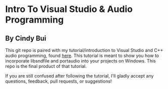# Intro To Visual Studio & Audio Programming

## By Cindy Bui

This git repo is paired with my tutorial/introduction to Visual Studio and C++ audio programming, 
found [here](https://cindybui.me/pages/blogs/visual_studio_0). 
This tutorial is meant to show you how to incorporate libsndfile and portaudio into your projects on Windows.
This repo is the final product of that tutorial.

If you are still confused after following the tutorial, I'll gladly accept any questions, feedback, pull requests, or suggestions!